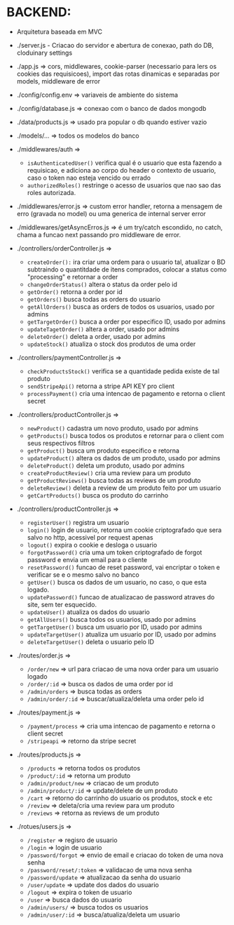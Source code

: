 # BACKEND:
  - Arquitetura baseada em MVC
  
  - ./server.js -  Criacao do servidor e abertura de conexao, path do DB, cloduinary settings
  - ./app.js => cors, middlewares, cookie-parser (necessario para lers os cookies das requisicoes), import das rotas dinamicas e separadas por models, middleware de error
  - ./config/config.env => variaveis de ambiente do sistema
  - ./config/database.js => conexao com o banco de dados mongodb
  - ./data/products.js => usado pra popular o db quando estiver vazio
  - ./models/... => todos os modelos do banco
  - ./middlewares/auth => 
    - ```isAuthenticatedUser()``` verifica qual é o usuario que esta fazendo a requisicao, e adiciona ao corpo do header o contexto de usuario, caso o token nao esteja vencido ou errado
    - ```authorizedRoles()``` restringe o acesso de usuarios que nao sao das roles autorizada.
  
  - ./middlewares/error.js => custom error handler, retorna a mensagem de erro (gravada no model) ou uma generica de internal server error
  - ./middlewares/getAsyncErros.js => é um try/catch escondido, no catch, chama a funcao next passando pro middleware de error.
  - ./controllers/orderController.js =>
    - ```createOrder():``` ira criar uma ordem para o usuario tal, atualizar o BD subtraindo o quantitdade de itens comprados, colocar a status como "processing" e retornar a order
    - ```changeOrderStatus()``` altera o status da order pelo id
    - ```getOrder()``` retorna a order por id
    - ```getOrders()``` busca todas as orders do usuario
    - ```getAllOrders()``` busca as orders de todos os usuarios, usado por admins
    - ```getTargetOrder()``` busca a order por especifico ID, usado por admins
    - ```updateTagetOrder()``` altera a order, usado por admins
    - ```deleteOrder()``` deleta a order, usado por admins
    - ```updateStock()``` atualiza o stock dos produtos de uma order
  
  - ./controllers/paymentController.js =>
    - ```checkProductsStock()``` verifica se a quantidade pedida existe de tal produto
    - ```sendStripeApi()``` retorna a stripe API KEY pro client
    - ```processPayment()``` cria uma intencao de pagamento e retorna o client secret 

  - ./controllers/productController.js => 
    - ```newProduct()``` cadastra um novo produto, usado por admins
    - ```getProducts()``` busca todos os produtos e retornar para o client com seus respectivos filtros
    - ```getProduct()``` busca um produto especifico e retorna
    - ```updateProduct()``` altera os dados de um produto, usado por admins
    - ```deleteProduct()``` deleta um produto, usado por admins
    - ```createProductReview()``` cria uma review para um produto
    - ```getProductReviews()``` busca todas as reviews de um produto 
    - ```deleteReview()``` deleta a review de um produto feito por um usuario
    - ```getCartProducts()``` busca os produto do carrinho

  - ./controllers/productController.js => 
    - ```registerUser()``` registra um usuario
    - ```login()``` login de usuario, retorna um cookie criptografado que sera salvo no http, acessivel por request apenas 
    - ```logout()``` expira o cookie e desloga o usuario
    - ```forgotPassword()``` cria uma um token criptografado de forgot password e envia um email para o cliente
    - ```resetPassword()``` funcao de reset password, vai encriptar o token e verificar se e o mesmo salvo no banco
    - ```getUser()``` busca os dados de um usuario, no caso, o que esta logado.
    - ```updatePassword()``` funcao de atualizacao de password atraves do site, sem ter esquecido.
    - ```updateUser()``` atualiza os dados do usuario
    - ```getAllUsers()``` busca todos os usuarios, usado por admins 
    - ```getTargetUser()``` busca um usuario por ID, usado por admins 
    - ```updateTargetUser()``` atualiza um usuario por ID, usado por admins
    - ```deleteTargetUser()``` deleta o usuario pelo ID

  - ./routes/order.js =>
    - ```/order/new``` => url para criacao de uma nova order para um usuario logado
    - ```/order/:id``` => busca os dados de uma order por id
    - ```/admin/orders``` => busca todas as orders 
    - ```/admin/order/:id``` => buscar/atualiza/deleta uma order pelo id

  - ./routes/payment.js =>
    - ```/payment/process``` => cria uma intencao de pagamento e retorna o client secret 
    - ```/stripeapi``` => retorno da stripe secret

  - ./routes/products.js => 
    - ```/products``` => retorna todos os produtos
    - ```/product/:id``` => retorna um produto
    - ```/admin/product/new``` => criacao de um produto 
    - ```/admin/product/:id``` => update/delete de um produto
    - ```/cart``` => retorno do carrinho do usuario os produtos, stock e etc
    - ```/review``` => deleta/cria uma review para um produto
    - ```/reviews``` => retorna as reviews de um produto
    
  - ./rotues/users.js => 
    - ```/register``` => regisro de usuario
    - ```/login``` => login de usuario
    - ```/password/forgot``` => envio de email e criacao do token de uma nova senha
    - ```/password/reset/:token``` => validacao de uma nova senha
    - ```/password/update``` => atualizacao da senha do usuario
    - ```/user/update``` => update dos dados do usuario
    - ```/logout``` => expira o token de usuario
    - ```/user``` => busca dados do usuario
    - ```/admin/users/``` => busca todos os usuarios
    - ```/admin/user/:id``` => busca/atualiza/deleta um usuario

